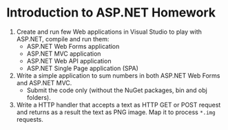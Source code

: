 # Introduction to ASP.NET Homework

1. Create and run few Web applications in Visual Studio to play with ASP.NET, compile and run them:
	* ASP.NET Web Forms application
	* ASP.NET MVC application
	* ASP.NET Web API application
	* ASP.NET Single Page application (SPA)
1. Write a simple application to sum numbers in both ASP.NET Web Forms and ASP.NET MVC.
	* Submit the code only (without the NuGet packages, bin and obj folders).
1. Write a HTTP handler that accepts a text as HTTP GET or POST request and returns as a result the text as PNG image. Map it to process `*.img` requests.